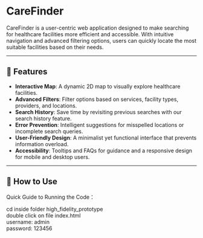 # CareFinder  

CareFinder is a user-centric web application designed to make searching for healthcare facilities more efficient and accessible. With intuitive navigation and advanced filtering options, users can quickly locate the most suitable facilities based on their needs.  

---

## 🌟 Features  
- **Interactive Map**: A dynamic 2D map to visually explore healthcare facilities.  
- **Advanced Filters**: Filter options based on services, facility types, providers, and locations.  
- **Search History**: Save time by revisiting previous searches with our search history feature.  
- **Error Prevention**: Intelligent suggestions for misspelled locations or incomplete search queries.  
- **User-Friendly Design**: A minimalist yet functional interface that prevents information overload.  
- **Accessibility**: Tooltips and FAQs for guidance and a responsive design for mobile and desktop users.  

---

## 🚀 How to Use  

Quick Guide to Running the Code：

cd inside folder high_fidelity_prototype <br> 
double click on file index.html <br> 
username: admin <br> 
password: 123456 <br> 
